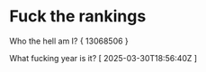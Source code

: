 # Fuck the rankings

Who the hell am I?
{ 13068506 }

What fucking year is it?
[ 2025-03-30T18:56:40Z ]
